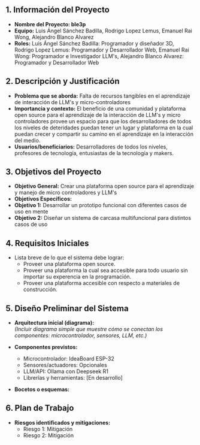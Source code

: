 ## 1. Información del Proyecto
- **Nombre del Proyecto: ble3p**  
- **Equipo:** Luis Ángel Sánchez Badilla, Rodrigo Lopez Lemus, Emanuel Rai Wong, Alejandro Blanco Alvarez 
- **Roles:** Luis Ángel Sánchez Badilla: Programador y diseñador 3D, Rodrigo Lopez Lemus: Programador y Desarrollador Web, Emanuel Rai Wong: Programador e Investigador LLM's, Alejandro Blanco Alvarez: Programador y Desarrollador Web  

## 2. Descripción y Justificación
- **Problema que se aborda:** Falta de recursos tangibles en el aprendizaje de interacción de LLM's y micro-controladores   
- **Importancia y contexto:** El beneficio de una comunidad y plataforma open source para el aprendizaje de la interacción de LLM's y micro controladores provee un espacio para que los desarrolladores de todos los niveles de deteridades puedan tener un lugar y plataforma
en la cual puedan crecer y compartir su camino en el aprendizaje en la interacción del medio. 
- **Usuarios/beneficiarios:** Desarrolladores de todos los niveles, profesores de tecnología, entusiastas de la tecnología y makers. 

## 3. Objetivos del Proyecto
- **Objetivo General:** Crear una plataforma open source para el aprendizaje y manejo de micro controladores y LLM's
- **Objetivos Específicos:**
- **Objetivo 1:** Desarrollar un prototipo funcional con diferentes casos de uso en mente
- **Objetivo 2:** Diseñar un sistema de carcasa multifuncional para distintos casos de uso 

## 4. Requisitos Iniciales
- Lista breve de lo que el sistema debe lograr:  
  - Proveer una plataforma open source.  
  - Proveer una plataforma la cual sea accesible para todo usuario sin importar su experencia en la programación.  
  - Proveer una plataforma accesible con respecto a materiales de construcción.  

## 5. Diseño Preliminar del Sistema
- **Arquitectura inicial (diagrama):**  
  *(Incluir diagrama simple que muestre cómo se conectan los componentes: microcontrolador, sensores, LLM, etc.)*  

- **Componentes previstos:**  
  - Microcontrolador: IdeaBoard ESP-32
  - Sensores/actuadores: Opcionales 
  - LLM/API: Ollama con Deepseek R1 
  - Librerías y herramientas: [En desarrollo]  

- **Bocetos o esquemas:**  
  

## 6. Plan de Trabajo 

- **Riesgos identificados y mitigaciones:**  
  - Riesgo 1: Mitigación  
  - Riesgo 2: Mitigación  
